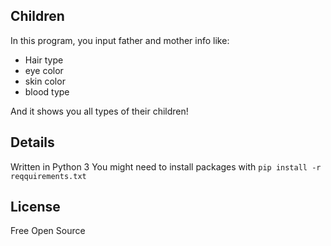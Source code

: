 ## Children

In this program, you input father and mother info like:
- Hair type
- eye color
- skin color
- blood type

And it shows you all types of their children!

## Details
Written in Python 3
You might need to install packages with `pip install -r reqquirements.txt`

## License
Free Open Source
